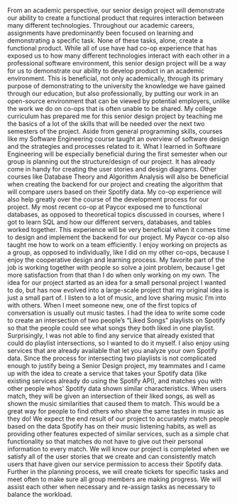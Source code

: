 From an academic perspective, our senior design project will demonstrate our ability to create a functional product that requires interaction between many different technologies. Throughout our academic careers, assignments have predominantly been focused on learning and demonstrating a specific task. None of these tasks, alone, create a functional product. While all of use have had co-op experience that has exposed us to how many different technologies interact with each other in a professional software environment, this senior design project will be a way for us to demonstrate our ability to develop product in an academic environment. This is beneficial, not only academically, through its primary purpose of demonstrating to the university the knowledge we have gained through our education, but also professionally, by putting our work in an open-source environment that can be viewed by potential employers, unlike the work we do on co-ops that is often unable to be shared. 
My college curriculum has prepared me for this senior design project by teaching me the basics of a lot of the skills that will be needed over the next two semesters of the project. Aside from general programming skills, courses like my Software Engineering course taught an overview of software design and the strategies and processes related to it.  What I learned in Software Engineering will be especially beneficial during the first semester when our group is planning out the structure/design of our project.  It has already come in handy for creating the user stories and design diagrams. Other courses like Database Theory and Algorithm Analysis will also be beneficial when creating the backend for our project and creating the algorithm that will compare users based on their Spotify data.
My co-op experience will also help greatly over the course of the development process for our project. My most recent co-op at Paycor exposed me to functional databases, as opposed to theoretical topics discussed in courses, where I got to learn SQL and how our different servers, databases, and tables worked together. This experience will be very beneficial when it comes time to design and implement the backend for our project. My Paycor co-op also taught me how to work on a team efficiently. I enjoy working on projects as a group, as opposed to individually, like I did on my other co-ops, because I enjoy the cooperative design and learning process. My favorite part of the job is working together with people so solve a joint problem, because I get more satisfaction from that than I do when only working on my own. 
The idea for our project started as an idea for a small personal project I wanted to do, but has now evolved into a large-scale project that my original idea is just a small part of. I listen to a lot of music, and love sharing music I’m into with others. When I meet someone new, one of the first topics of conversation is usually out music tastes. I had the idea to write some code to create an intersection of two people’s “Liked Songs” playlists on Spotify so that the people could see what songs they both liked in one playlist. Surprisingly, I was not able to find any service that already existed that could do playlist intersections, so I wanted to do it myself. I also enjoy using services that are already available that let you analyze your own Spotify data. Since the process for intersecting two playlists is not complicated enough to justify being a Senior Design project, my teammates and I came up with the idea to create a service that takes your Spotify data (like existing services already do using the Spotify API), and matches you with other people whos’ Spotify data shown similar characteristics. When users match, they will be given an intersection of their liked songs, as well as shown the music similarities that caused them to match. This would be a great way for people to find others who share the same tastes in music as they do!
We expect the end result of our project to accurately match people based on the data Spotify has on their music listening habits, as well as providing other features expected of similar services, such as a simple chat functionality so that matches do not have to give out their personal information to every match. We will know our project is completed when we satisfy all of the user stories that we create and can consistently match users that have given our service permission to access their Spotify data.  Further in the planning process, we will create tickets for specific tasks and meet often to make sure all group members are making progress. We will assist each other when necessary and re-assign tasks as necessary to balance the workload.
